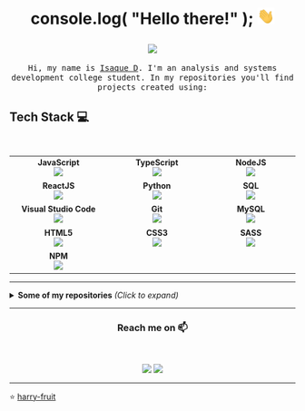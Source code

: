 # <p align="center"> console.log( "Hello there!" ); <img src="https://raw.githubusercontent.com/parth-27/parth-27/master/Hi.gif" width="30px"></p>

<p align="center"><img width=50% src="https://wompampsupport.azureedge.net/fetchimage?siteId=7575&v=2&jpgQuality=100&width=700&url=https%3A%2F%2Fi.kym-cdn.com%2Fentries%2Ficons%2Ffacebook%2F000%2F021%2F807%2Fig9OoyenpxqdCQyABmOQBZDI0duHk2QZZmWg2Hxd4ro.jpg"></p>

<p align="center"><samp>Hi, my name is <a href="https://github.com/harry-fruit" target="_blank">Isaque D</a>. I'm an analysis and systems development college student. In my repositories you'll find projects created using:</samp></p>

## Tech Stack :computer:

<br>
<table>
<tbody>
 <tr>
<td align="center" width="500px">
<span><b><center>JavaScript</center></b></span> 
<img height=65px src="https://img.icons8.com/color/2x/javascript.png"> 
</td>

<td align="center" width="500px">
<span><b><center>TypeScript</center></b></span> 
<img height="65px" src="https://img.icons8.com/color/48/000000/typescript.png">
</td>

<td align="center" width="500px">
<span><b><center>NodeJS</center></b></span> 
<img height=65px src="https://img.icons8.com/color/2x/nodejs.png"> 
</td>
</tr>

<tr>
<td align="center">
<span><b><center>ReactJS</center></b></span> 
<img height=65px src="https://img.icons8.com/ultraviolet/2x/react.png"> 
</td>

<td align="center">
<span><b><center>Python</center></b></span> 
<img height=65px src="https://img.icons8.com/color/2x/python.png"> 
</td>
  
<td align="center">
<span><b><center>SQL</center></b></span> 
<img height=65px src="https://img.icons8.com/ios-filled/2x/sql.png"> 
</td>
</tr>

<tr>
<td align="center">
<span><b><center>Visual Studio Code</center></b></span> 
<img height=65px src="https://img.icons8.com/color/48/000000/visual-studio-code-2019.png"> 
</td>

<td align="center">
<span><b><center>Git</center></b></span> 
<img height=65px src="https://img.icons8.com/ios-glyphs/2x/github-2.png"> 
</td>

<td align="center">
<span><b><center>MySQL</center></b></span> 
<img height=65px src="https://img.icons8.com/fluent/48/000000/mysql-logo.png"> 
</td>
</tr>

<tr>
<td align="center">
<span><b><center>HTML5</center></b></span> 
<img height="65px" src="https://img.icons8.com/color/2x/html-5.png">
</td>

<td align="center" >
<span><b><center>CSS3</center></b></span> 
<img height=65px src="https://img.icons8.com/color/64/000000/css3.png"> 
</td>

<td align="center">
<span><b><center>SASS</center></b></span> 
<img height=65px src="https://img.icons8.com/color/96/000000/sass.png"> 
</td>
</tr>
  
<tr>
<td align="center">
<span><b><center>NPM</center></b></span> 
<img height=65px src="https://img.icons8.com/color/96/000000/npm.png"> 
</td>
</tr>
    

</tbody>
</table>

____

<details>
  
<summary>
  <b>Some of my repositories</b> <i>(Click to expand)</i>
</summary>

### Web Applications
<ul>
  <li><a href="https://github.com/harry-fruit/Gym">SPA - Gym</a></li>
  <li><a href="https://github.com/harry-fruit/Real-estate">SPA - Real State</a></li>
  <li><a href="https://github.com/harry-fruit/Cozinha-Bras-Cubas">Brás Cubas's Kitchen</a></li>
</ul>
  
  ### Desktop Applications
  <ul>
    <li><a href="https://github.com/harry-fruit/Conversor-de-bases">Base Converter</a></li>
  </ul>

</details>

____

<h3 align="center">Reach me on 📫</h3>
<br>
<p align="center">
<a href="https://www.linkedin.com/in/isaque-d-moreira-578697191/"><img src="https://img.shields.io/badge/linkedin-%230077B5.svg?&style=for-the-badge&logo=linkedin&logoColor=white"/></a>
<a href="https://www.instagram.com/isaq.js/"><img src="https://img.shields.io/badge/instagram-%23E4405F.svg?&style=for-the-badge&logo=instagram&logoColor=white"/></a>
</p>


____



<p align="center">

⭐️ [harry-fruit](https://github.com/harry-fruit)
 
</p>


